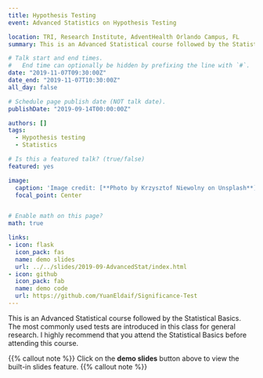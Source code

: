 ```yaml
---
title: Hypothesis Testing
event: Advanced Statistics on Hypothesis Testing

location: TRI, Research Institute, AdventHealth Orlando Campus, FL
summary: This is an Advanced Statistical course followed by the Statistical Basics. The most commonly used tests are introduced in this class for general research. I highly recommend that you attend the Statistical Basics before attending this course. 

# Talk start and end times.
#   End time can optionally be hidden by prefixing the line with `#`.
date: "2019-11-07T09:30:00Z"
date_end: "2019-11-07T10:30:00Z"
all_day: false

# Schedule page publish date (NOT talk date).
publishDate: "2019-09-14T00:00:00Z"

authors: []
tags: 
  - Hypothesis testing
  - Statistics

# Is this a featured talk? (true/false)
featured: yes

image:
  caption: 'Image credit: [**Photo by Krzysztof Niewolny on Unsplash**](https://unsplash.com/photos/hi1ZQ5gQqVU)'
  focal_point: Center


# Enable math on this page?
math: true

links:
- icon: flask
  icon_pack: fas
  name: demo slides
  url: ../../slides/2019-09-AdvancedStat/index.html 
- icon: github
  icon_pack: fab
  name: demo code
  url: https://github.com/YuanEldaif/Significance-Test
---
```

This is an Advanced Statistical course followed by the Statistical Basics. The most commonly used tests are introduced in this class for general research. I highly recommend that you attend the Statistical Basics before attending this course. 

{{% callout note  %}}
Click on the **demo slides** button above to view the built-in slides feature.
{{% callout note  %}}

